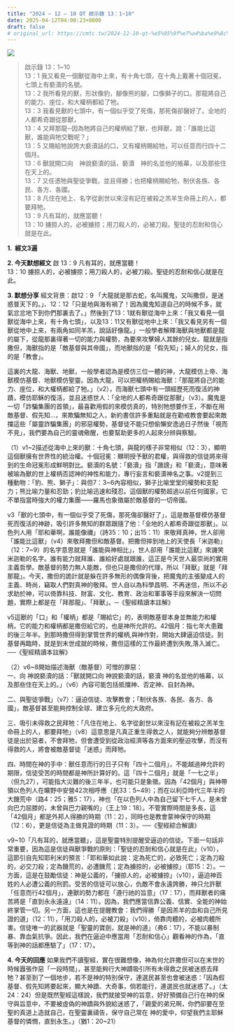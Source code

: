 ```yaml
---
title: "2024 – 12 – 10 QT 啟示錄 13：1~10"
date: 2025-04-12T04:08:23+0800
draft: false
# original_url: https://cmtc.tw/2024-12-10-qt-%e5%95%9f%e7%a4%ba%e9%8c%84-13%ef%bc%9a110
---
```


![](/images/qt.jpg)
> 啟示錄 13：1\~10  
> 13：1 我又看見一個獸從海中上來，有十角七頭，在十角上戴著十個冠冕，七頭上有褻瀆的名號。  
> 13：2 我所看見的獸，形狀像豹，腳像熊的腳，口像獅子的口。那龍將自己的能力、座位，和大權柄都給了牠。  
> 13：3 我看見獸的七頭中，有一個似乎受了死傷，那死傷卻醫好了。全地的人都希奇跟從那獸，  
> 13：4 又拜那龍─因為牠將自己的權柄給了獸，也拜獸，說：「誰能比這獸，誰能與牠交戰呢？」  
> 13：5 又賜給牠說誇大褻瀆話的口，又有權柄賜給牠，可以任意而行四十二個月。  
> 13：6 獸就開口向　神說褻瀆的話，褻瀆　神的名並他的帳幕，以及那些住在天上的。  
> 13：7 又任憑牠與聖徒爭戰，並且得勝；也把權柄賜給牠，制伏各族、各民、各方、各國。  
> 13：8 凡住在地上、名字從創世以來沒有記在被殺之羔羊生命冊上的人，都要拜牠。  
> 13：9 凡有耳的，就應當聽！  
> 13：10 擄掠人的，必被擄掠；用刀殺人的，必被刀殺。聖徒的忍耐和信心就是在此。

**1.  經文3遍**

**2. 今天默想經文**
啟 13：9 凡有耳的，就應當聽！  
13：10 擄掠人的，必被擄掠；用刀殺人的，必被刀殺。聖徒的忍耐和信心就是在此。

**3. 默想分享**
經文背景：啟12：9 「大龍就是那古蛇，名叫魔鬼，又叫撒但，是迷惑普天下的。」、12：12「只是地與海有禍了！因為魔鬼知道自己的時候不多，就氣忿忿地下到你們那裏去了。」然後到了13：1就有獸從海中上來：「我又看見一個獸從海中上來，有十角七頭」，以及13：11又有獸從地中上來：「我又看見另有一個獸從地中上來，有兩角如同羊羔，說話好像龍。」一般學者解釋海獸與地獸都是龍的屬下，從龍那裏得著一切的能力與權勢，為要來攻擊婦人其餘的兒女。龍就是指撒但，海獸指的是「敵基督與其帝國」，而地獸指的是「假先知」；婦人的兒女，指的是「教會」。

這裏的大龍、海獸、地獸，一般學者認為是模仿三位一體的神，大龍模仿上帝、海獸模仿基督、地獸模仿聖靈。因為大龍，可以把權柄賜給海獸：「那龍將自己的能力、座位，和大權柄都給了牠。」（v2），而海獸七頭中有一頭經歷死而復活的神蹟，模仿耶穌的復活，並且迷惑世人：「全地的人都希奇跟從那獸」（v3）。魔鬼是一切「詐騙集團的首領」，最喜歡用假的來模仿真的，特別牠想要作王，不斷在用敵基督、假先知…，來欺騙無知之人，新約書信許多重點就是在勸戒教會要起來敵擋這些「屬靈詐騙集團」的邪惡權勢，基督徒不能只想偷懶安逸過日子然後「視而不見」，我們要為自己的靈魂儆醒，也要幫助更多的人起來分辨與察驗。

（1）v1\~2描述從海中上來的獸：十角七頭，與龍的樣子非常相似（12：3），顯明這個獸擁有世界性的統治權。十個冠冕：顯明授予獸的君權，與得救的信徒將來得到的生命冠冕形成鮮明對比。褻瀆的名號：「褻瀆」指「譭謗」和「褻瀆」，意味著被喻為獸的世上權柄否認神的神性和能力，專行妄言和褻瀆神名之事。v2提到三種動物：「豹、熊、獅子」：與但7：3\~6內容相似，獅子比喻堂堂的權勢和支配力；熊比喻力量和忍勁；豹比喻迅速和殘忍。這個獸的權勢超過以前任何國家，它不單指當時強大的權力集團——羅馬也象徵屬於敵基督的一切帝國。

v3「獸的七頭中，有一個似乎受了死傷，那死傷卻醫好了」，這是敵基督模仿基督死而復活的神跡，吸引許多無知的群眾跟隨了他：「全地的人都希奇跟從那獸」。以色列人用「耶和華啊，誰能像禰」（詩35：10；出15：11）來敬拜真神，世人卻用「誰能比這獸」（v4）來敬拜撒但和敵基督。把撒但摔到地上的天使長「米迦勒」（12：7\~9）的名字意思就是「誰能與神相比」，世人卻用「誰能比這獸」來譏笑米迦勒的名字。誰有能力就拜誰、誰給好處就跟誰，這正是今天世人最崇尚的實用主義哲學。敵基督的勢力無人能敵，但也只是撒但的代理，所以「拜獸」就是「拜那龍」。今天，撒但的詭計就是躲在許多無形的偶像背後，把魔鬼的主張變成人的主義、時尚，竊取人們對真神的敬拜。世人自以為科學昌明、不再迷信，所以不必求助於神，可以倚靠科技、財富、文化、教育、政治和軍事等手段來解決一切問題，實際上都是在「拜那龍」、「拜獸」。─《聖經精讀本註解》

v5這獸的「口」和「權柄」都是「賜給它」的，表明敵基督本身並無能力和權柄，它的能力和權柄都是撒但給它的，也是神所允許的。42個月：指七年大患難的後三年半。到那時撒但得到掌管世界的權柄,與神作對，開始大肆逼迫信徒。到基督再臨時，就是到末世成就的時候，撒但這樣的工作最終遭到失敗,落入滅亡。 ──《聖經精讀本註解》

（2）v6\~8開始描述海獸（敵基督）可憎的罪惡：  
一、向 神說褻瀆的話：「獸就開口向 神說褻瀆的話，褻瀆 神的名並他的帳幕，以及那些住在天上的。」（v6）內容可能包括抵擋神、否定神、自封為神。

二、與聖徒爭戰」（v7）：逼迫信徒、攻擊教會；「制伏各族、各民、各方、各國」，敵基督甚至能夠控制全球、建立多元化的大政府。

三、吸引未得救之民拜牠：「凡住在地上、名字從創世以來沒有記在被殺之羔羊生命冊上的人，都要拜牠」（v8）這意思是凡真正重生得救之人，就能夠分辨敵基督徒是出於惡者，不會拜牠，但會遭受到從政治經濟等各方面來的壓迫攻擊，而沒有得救的人，將會被敵基督徒「迷惑」而拜牠。

四、時間在神的手中：獸任意而行的日子只有「四十二個月」，不能越過神允許的期限，信徒受苦的時間都是神所計算好的。這「四十二個月」就是「一七之半」（但九27），可能指大災難的後三年半，也可能只是象徵。因為「42個月」與神帶領以色列人在曠野中安營42次相呼應（民33：5\~49）；而在以利亞時代三年半的大饑荒中（路4：25；雅5：17），神也「在以色列人中為自己留下七千人，是未曾向巴力屈膝的，未曾與巴力親嘴的」（王上19：18）。不管實際時間是多長，這「42個月」都是外邦人得勝的時期（11：2），同時也是教會蒙神保守的時期（12：6），更是信徒為主做見證的時期（11：3）。──《聖經綜合解讀》

v9\~10「凡有耳的，就應當聽」，這是聖靈特別提醒受逼迫的信徒。下面一句話非常重要，因為這是信徒與獸爭戰的原則：「聖徒的忍耐和信心就是在此」（v10），這節引自先知耶利米的預言：「耶和華如此說：定為死亡的，必致死亡；定為刀殺的，必交刀殺；定為饑荒的，必遭饑荒；定為擄掠的，必被擄掠」（耶15：2）。一方面，這是在鼓勵信徒：神是公義的，「擄掠人的，必被擄掠」（v10），逼迫神百姓的人必遭公義的刑罰。受苦的信徒可以放心，仇敵不會永遠誇勝，神只允許獸「任意而行42個月」，連獸的勢力都在「遵行祂的旨意」（17：17），而拜獸者的痛苦將是「直到永永遠遠」（14：11）。因為，我們應當信靠公義、信實、全能的神始終掌管一切。另一方面，這也是在提醒教會：我們得勝「是因羔羊的血和自己所見證的道」（12：11），「用刀殺人的，必被刀殺」（v10），倚靠肉體的，必被肉體所害。信徒唯一的武器就是「聖靈的寶劍，就是神的道」（弗6：17），不能以暴制暴、靠血氣抗爭。因此，我們在逼迫中應當用「忍耐和信心」觀看神的作為，「直等到神的話都應驗了」（17：17）。

**4. 今天的回應**
如果我們不讀聖經，實在很難想像，神為何允許撒但可以在末世的時候囂張作惡「一段時間」，甚至能夠行大神蹟吸引所有未得救之民被迷惑去拜牠？甚至到了一個地步，若不是神的特別保守，連選民甚至也會被迷惑：「因為假基督、假先知將要起來，顯大神蹟、大奇事，倘若能行，連選民也就迷惑了。」（太24：24）但是既然聖經這樣說，我們就接受神的旨意，好好預備自己行在神的保守與旨意中，不要被虛偽的神蹟與外貌給迷惑了，「親愛的弟兄啊，你們卻要在至聖的真道上造就自己，在聖靈裏禱告，保守自己常在 神的愛中，仰望我們主耶穌基督的憐憫，直到永生。」（猶1：20\~21）
